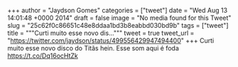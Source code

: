 
+++
author = "Jaydson Gomes"
categories = ["tweet"]
date = "Wed Aug 13 14:01:48 +0000 2014"
draft = false
image = "No media found for this Tweet"
slug = "25c62f0c86651c48e8ddaa1bd3b8eabbd030bd9b"
tags = ["tweet"]
title = """Curti muito esse novo dis..."""
tweet = true
tweet_url = "https://twitter.com/jaydson/status/499556429947494400"
+++
Curti muito esse novo disco do Titãs hein. Esse som aqui é foda https://t.co/Dq16ocHtZk
